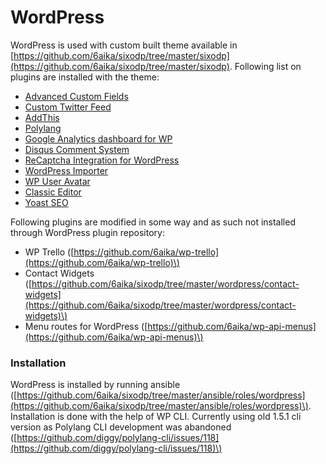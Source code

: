 # WordPress

WordPress is used with custom built theme available in [https://github.com/6aika/sixodp/tree/master/sixodp](https://github.com/6aika/sixodp/tree/master/sixodp). Following list on plugins are installed with the theme:

* [Advanced Custom Fields](https://www.advancedcustomfields.com/)
* [Custom Twitter Feed](https://smashballoon.com/custom-twitter-feeds/)
* [AddThis](https://www.addthis.com/)
* [Polylang](https://polylang.pro/)
* [Google Analytics dashboard for WP](https://fi.wordpress.org/plugins/google-analytics-dashboard-for-wp/)
* [Disqus Comment System](https://wordpress.org/plugins/disqus-comment-system/)
* [ReCaptcha Integration for WordPress](https://wordpress.org/plugins/wp-recaptcha-integration/)
* [WordPress Importer](https://fi.wordpress.org/plugins/wordpress-importer/)
* [WP User Avatar](https://fi.wordpress.org/plugins/wp-user-avatar/)
* [Classic Editor](https://fi.wordpress.org/plugins/classic-editor/)
* [Yoast SEO](https://fi.wordpress.org/plugins/wordpress-seo/)

Following plugins are modified in some way and as such not installed through WordPress plugin repository:

* WP Trello \([https://github.com/6aika/wp-trello](https://github.com/6aika/wp-trello)\)
* Contact Widgets \([https://github.com/6aika/sixodp/tree/master/wordpress/contact-widgets](https://github.com/6aika/sixodp/tree/master/wordpress/contact-widgets)\)
* Menu routes for WordPress \([https://github.com/6aika/wp-api-menus](https://github.com/6aika/wp-api-menus)\)

### Installation

WordPress is installed by running ansible \([https://github.com/6aika/sixodp/tree/master/ansible/roles/wordpress](https://github.com/6aika/sixodp/tree/master/ansible/roles/wordpress)\). Installation is done with the help of WP CLI. Currently using old 1.5.1 cli version as Polylang CLI development was abandoned \([https://github.com/diggy/polylang-cli/issues/118](https://github.com/diggy/polylang-cli/issues/118)\) 

